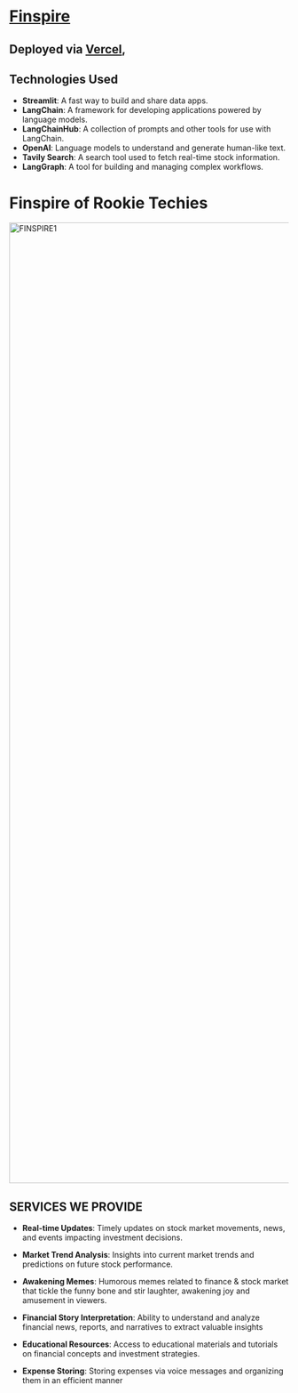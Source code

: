 
# [Finspire](https://rookietechies-finspire.vercel.app/)
## Deployed via [Vercel](https://vercel.com/), 

## Technologies Used

- **Streamlit**: A fast way to build and share data apps.
- **LangChain**: A framework for developing applications powered by language models.
- **LangChainHub**: A collection of prompts and other tools for use with LangChain.
- **OpenAI**: Language models to understand and generate human-like text.
- **Tavily Search**: A search tool used to fetch real-time stock information.
- **LangGraph**: A tool for building and managing complex workflows.


# Finspire of Rookie Techies

<img width="1728" alt="FINSPIRE1" src="https://github.com/RookieTechies-FinWise/.github/assets/122113456/3ae78426-efc8-4658-a80c-4c2e074c77f4">

## SERVICES WE PROVIDE

- **Real-time Updates**: Timely updates on stock market movements, news, and events impacting investment decisions.

- **Market Trend Analysis**: Insights into current market trends and predictions on future stock performance.
- **Awakening Memes**: Humorous memes related to finance & stock market that tickle the funny bone and stir laughter, awakening joy and amusement in viewers.
- **Financial Story Interpretation**: Ability to understand and analyze financial news, reports, and narratives to extract valuable insights
- **Educational Resources**: Access to educational materials and tutorials on financial concepts and investment strategies.
- **Expense Storing**: Storing expenses via voice messages and organizing them in an efficient manner


